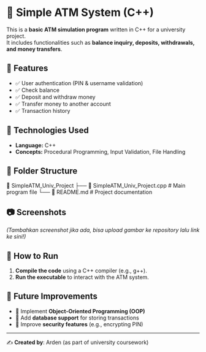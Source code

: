 # 🏦 Simple ATM System (C++)

This is a **basic ATM simulation program** written in C++ for a university project.  
It includes functionalities such as **balance inquiry, deposits, withdrawals, and money transfers**.

## 📌 Features
- ✅ User authentication (PIN & username validation)
- ✅ Check balance
- ✅ Deposit and withdraw money
- ✅ Transfer money to another account
- ✅ Transaction history

## 🔧 Technologies Used
- **Language:** C++
- **Concepts:** Procedural Programming, Input Validation, File Handling

## 📂 Folder Structure
📁 SimpleATM_Univ_Project ├── 📄 SimpleATM_Univ_Project.cpp # Main program file └── 📄 README.md # Project documentation

## 📷 Screenshots
*(Tambahkan screenshot jika ada, bisa upload gambar ke repository lalu link ke sini!)*

## 🚀 How to Run
1. **Compile the code** using a C++ compiler (e.g., g++).
2. **Run the executable** to interact with the ATM system.

## 🔮 Future Improvements
- 🔹 Implement **Object-Oriented Programming (OOP)**
- 🔹 Add **database support** for storing transactions
- 🔹 Improve **security features** (e.g., encrypting PIN)

---
✍️ **Created by**: Arden (as part of university coursework)
